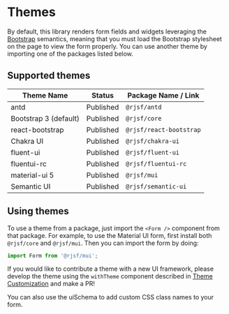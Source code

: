 # Themes

By default, this library renders form fields and widgets leveraging the [Bootstrap](http://getbootstrap.com/) semantics,
meaning that you must load the Bootstrap stylesheet on the page to view the form properly. You can use another theme by importing one of the packages listed below.

## Supported themes

| Theme Name            | Status    | Package Name / Link     |
| --------------------- | --------- | ----------------------- |
| antd                  | Published | `@rjsf/antd`            |
| Bootstrap 3 (default) | Published | `@rjsf/core`            |
| react-bootstrap       | Published | `@rjsf/react-bootstrap` |
| Chakra UI             | Published | `@rjsf/chakra-ui`       |
| fluent-ui             | Published | `@rjsf/fluent-ui`       |
| fluentui-rc           | Published | `@rjsf/fluentui-rc`     |
| material-ui 5         | Published | `@rjsf/mui`             |
| Semantic UI           | Published | `@rjsf/semantic-ui`     |

## Using themes

To use a theme from a package, just import the `<Form />` component from that package. For example, to use the Material UI form,
first install both `@rjsf/core` and `@rjsf/mui`. Then you can import the form by doing:

```ts
import Form from '@rjsf/mui';
```

If you would like to contribute a theme with a new UI framework, please develop the theme using the `withTheme` component described in [Theme Customization](../advanced-customization/custom-themes.md) and make a PR!

You can also use the uiSchema to add custom CSS class names to your form.

